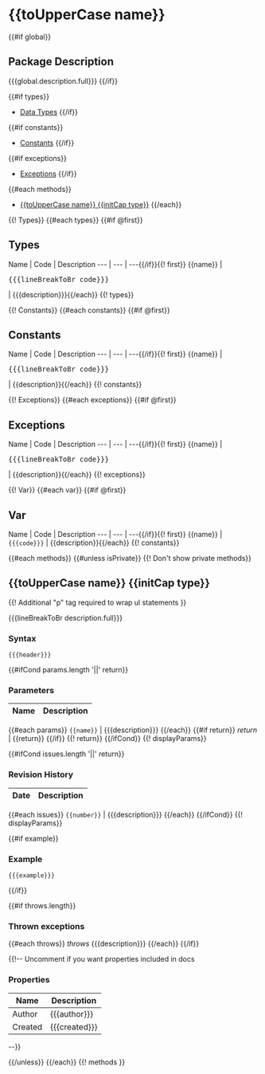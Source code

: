 # {{toUpperCase name}}

{{#if global}}
## Package Description
{{{global.description.full}}}
{{/if}}

{{#if types}}
- [Data Types](#types)
{{/if}}

{{#if constants}}
- [Constants](#constants)
{{/if}}

{{#if exceptions}}
- [Exceptions](#exceptions)
{{/if}}

{{#each methods}}
- [{{toUpperCase name}} {{initCap type}}](#{{name}})
{{/each}}

{{! Types}}
{{#each types}}
{{#if @first}}
## Types<a name="types"></a>

Name | Code | Description
--- | --- | ---{{/if}}{{! first}}
{{name}} | <pre>{{{lineBreakToBr code}}}</pre> | {{{description}}}{{/each}}
{{! types}}

{{! Constants}}
{{#each constants}}
{{#if @first}}
## Constants<a name="constants"></a>

Name | Code | Description
--- | --- | ---{{/if}}{{! first}}
{{name}} | <pre>{{{lineBreakToBr code}}}</pre> | {{description}}{{/each}}
{{! constants}}

{{! Exceptions}}
{{#each exceptions}}
{{#if @first}}
## Exceptions<a name="exceptions"></a>

Name | Code | Description
--- | --- | ---{{/if}}{{! first}}
{{name}} | <pre>{{{lineBreakToBr code}}}</pre> | {{description}}{{/each}}
{{! exceptions}}

{{! Var}}
{{#each var}}
{{#if @first}}
## Var<a name="var"></a>

Name | Code | Description
--- | --- | ---{{/if}}{{! first}}
{{name}} | `{{{code}}}` | {{description}}{{/each}}
{{! constants}}


{{#each methods}}
{{#unless isPrivate}} {{! Don't show private methods}}
## {{toUpperCase name}} {{initCap type}}<a name="{{name}}"></a>


{{! Additional "p" tag required to wrap ul statements }}
<p>
{{{lineBreakToBr description.full}}}
</p>

### Syntax
```plsql
{{{header}}}
```

{{#ifCond params.length '||' return}}
### Parameters
Name | Description
--- | ---
{{#each params}}
`{{name}}` | {{{description}}}
{{/each}}
{{#if return}}
*return* | {{return}}
{{/if}} {{! return}}
{{/ifCond}} {{! displayParams}}


{{#ifCond issues.length '||' return}}
### Revision History
Date | Description
--- | ---
{{#each issues}}
`{{number}}` | {{{description}}}
{{/each}}
{{/ifCond}} {{! displayParams}}


{{#if example}}
### Example
```plsql
{{{example}}}
```
{{/if}}

{{#if throws.length}}
### Thrown exceptions
{{#each throws}}
*throws* {{{description}}}
{{/each}}
{{/if}}

{{!-- Uncomment if you want properties included in docs
### Properties
Name | Description
--- | ---
Author | {{{author}}}
Created | {{{created}}}
 --}}

{{/unless}}
{{/each}} {{! methods }}
